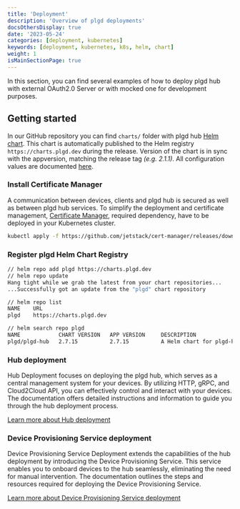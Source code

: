 ```yaml
---
title: 'Deployment'
description: 'Overview of plgd deployments'
docsOthersDisplay: true
date: '2023-05-24'
categories: [deployment, kubernetes]
keywords: [deployment, kubernetes, k8s, helm, chart]
weight: 1
isMainSectionPage: true
---
```


In this section, you can find several examples of how to deploy plgd hub with external OAuth2.0 Server or with mocked one for development purposes.

## Getting started

In our GitHub repository you can find `charts/` folder with plgd hub [Helm chart](https://helm.sh/docs/topics/charts/). This chart is automatically published to the Helm registry `https://charts.plgd.dev` during the release. Version of the chart is in sync with the appversion, matching the release tag _(e.g. 2.1.1)_. All configuration values are documented [here](https://github.com/plgd-dev/hub/tree/main/charts/plgd-hub#values).

### Install Certificate Manager

A communication between devices, clients and plgd hub is secured as well as between plgd hub services. To simplify the deployment and certificate management, [Certificate Manager](https://cert-manager.io/docs/), required dependency, have to be deployed in your Kubernetes cluster.

```sh
kubectl apply -f https://github.com/jetstack/cert-manager/releases/download/v1.6.0/cert-manager.yaml
```

### Register plgd Helm Chart Registry

```sh
// helm repo add plgd https://charts.plgd.dev
// helm repo update
Hang tight while we grab the latest from your chart repositories...
...Successfully got an update from the "plgd" chart repository

// helm repo list
NAME    URL
plgd    https://charts.plgd.dev

// helm search repo plgd
NAME            CHART VERSION   APP VERSION     DESCRIPTION
plgd/plgd-hub   2.7.15          2.7.15          A Helm chart for plgd-hub

```

### Hub deployment

Hub Deployment focuses on deploying the plgd hub, which serves as a central management system for your devices. By utilizing HTTP, gRPC, and Cloud2Cloud API, you can effectively control and interact with your devices. The documentation offers detailed instructions and information to guide you through the hub deployment process.

[Learn more about Hub deployment](/docs/deployment/hub)

### Device Provisioning Service deployment

Device Provisioning Service Deployment extends the capabilities of the hub deployment by introducing the Device Provisioning Service. This service enables you to onboard devices to the hub seamlessly, eliminating the need for manual intervention. The documentation outlines the steps and resources required for deploying the Device Provisioning Service.

[Learn more about Device Provisioning Service deployment](/docs/deployment/device-provisioning-service)
